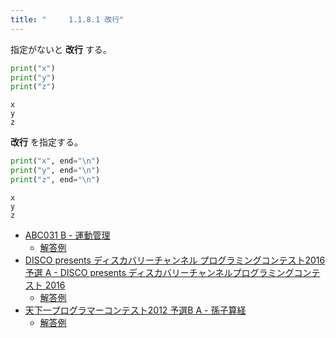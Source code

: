 ```yaml
---
title: "　　　1.1.8.1 改行"
---
```


指定がないと **改行** する。

```python:サンプルコード：sample_28.py
print("x")
print("y")
print("z")
```

```text:実行結果
x
y
z
```

**改行** を指定する。

```python:サンプルコード：sample_29.py
print("x", end="\n")
print("y", end="\n")
print("z", end="\n")
```

```text:実行結果
x
y
z
```

- [ABC031 B - 運動管理](https://atcoder.jp/contests/abc031/tasks/abc031_b)
    - [解答例](https://atcoder.jp/contests/abc031/submissions/15404536)
- [DISCO presents ディスカバリーチャンネル プログラミングコンテスト2016 予選 A - DISCO presents ディスカバリーチャンネルプログラミングコンテスト 2016](https://atcoder.jp/contests/discovery2016-qual/tasks/discovery_2016_qual_a)
    - [解答例](https://atcoder.jp/contests/discovery2016-qual/submissions/15567129)
- [天下一プログラマーコンテスト2012 予選B A - 孫子算経](https://atcoder.jp/contests/tenka1-2012-qualB/tasks/tenka1_2012_5)
    - [解答例](https://atcoder.jp/contests/tenka1-2012-qualB/submissions/15407848)